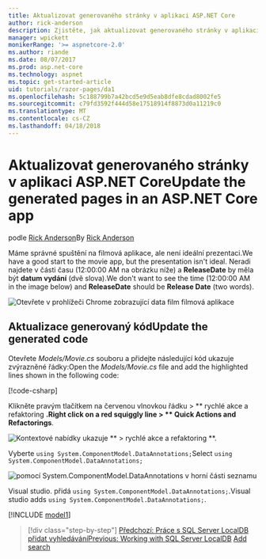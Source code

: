 ```yaml
---
title: Aktualizovat generovaného stránky v aplikaci ASP.NET Core
author: rick-anderson
description: Zjistěte, jak aktualizovat generovaného stránky v aplikaci ASP.NET Core.
manager: wpickett
monikerRange: '>= aspnetcore-2.0'
ms.author: riande
ms.date: 08/07/2017
ms.prod: asp.net-core
ms.technology: aspnet
ms.topic: get-started-article
uid: tutorials/razor-pages/da1
ms.openlocfilehash: 5c188799b7a42bcd5e9d5eab8dfe8cdad8002fe5
ms.sourcegitcommit: c79fd3592f444d58e17518914f8873d0a11219c0
ms.translationtype: MT
ms.contentlocale: cs-CZ
ms.lasthandoff: 04/18/2018
---
```

# <a name="update-the-generated-pages-in-an-aspnet-core-app"></a><span data-ttu-id="b2e4a-103">Aktualizovat generovaného stránky v aplikaci ASP.NET Core</span><span class="sxs-lookup"><span data-stu-id="b2e4a-103">Update the generated pages in an ASP.NET Core app</span></span>

<span data-ttu-id="b2e4a-104">podle [Rick Anderson](https://twitter.com/RickAndMSFT)</span><span class="sxs-lookup"><span data-stu-id="b2e4a-104">By [Rick Anderson](https://twitter.com/RickAndMSFT)</span></span>

<span data-ttu-id="b2e4a-105">Máme správné spuštění na filmová aplikace, ale není ideální prezentaci.</span><span class="sxs-lookup"><span data-stu-id="b2e4a-105">We have a good start to the movie app, but the presentation isn't ideal.</span></span> <span data-ttu-id="b2e4a-106">Neradi najdete v části času (12:00:00 AM na obrázku níže) a **ReleaseDate** by měla být **datum vydání** (dvě slova).</span><span class="sxs-lookup"><span data-stu-id="b2e4a-106">We don't want to see the time (12:00:00 AM in the image below) and **ReleaseDate** should be **Release Date** (two words).</span></span>

![Otevřete v prohlížeči Chrome zobrazující data film filmová aplikace](sql/_static/m55.png)

## <a name="update-the-generated-code"></a><span data-ttu-id="b2e4a-108">Aktualizace generovaný kód</span><span class="sxs-lookup"><span data-stu-id="b2e4a-108">Update the generated code</span></span>

<span data-ttu-id="b2e4a-109">Otevřete *Models/Movie.cs* souboru a přidejte následující kód ukazuje zvýrazněné řádky:</span><span class="sxs-lookup"><span data-stu-id="b2e4a-109">Open the *Models/Movie.cs* file and add the highlighted lines shown in the following code:</span></span>

[!code-csharp[](razor-pages-start/sample/RazorPagesMovie/Models/MovieDate.cs?name=snippet_1&highlight=10-11)]

<span data-ttu-id="b2e4a-110">Klikněte pravým tlačítkem na červenou vlnovkou řádku > ** rychlé akce a refaktoring **.</span><span class="sxs-lookup"><span data-stu-id="b2e4a-110">Right click on a red squiggly line > ** Quick Actions and Refactorings**.</span></span>

  ![Kontextové nabídky ukazuje ** > rychlé akce a refaktoring **.](da1/qa.png)

<span data-ttu-id="b2e4a-112">Vyberte `using System.ComponentModel.DataAnnotations;`</span><span class="sxs-lookup"><span data-stu-id="b2e4a-112">Select `using System.ComponentModel.DataAnnotations;`</span></span>

  ![pomocí System.ComponentModel.DataAnnotations v horní části seznamu](da1/da.png)

  <span data-ttu-id="b2e4a-114">Visual studio. přidá `using System.ComponentModel.DataAnnotations;`.</span><span class="sxs-lookup"><span data-stu-id="b2e4a-114">Visual studio adds `using System.ComponentModel.DataAnnotations;`.</span></span>

[!INCLUDE [model1](../../includes/RP/da2.md)]

> [!div class="step-by-step"]
> <span data-ttu-id="b2e4a-115">[Předchozí: Práce s SQL Server LocalDB](xref:tutorials/razor-pages/sql)
> [přidat vyhledávání](xref:tutorials/razor-pages/search)</span><span class="sxs-lookup"><span data-stu-id="b2e4a-115">[Previous: Working with SQL Server LocalDB](xref:tutorials/razor-pages/sql)
[Add search](xref:tutorials/razor-pages/search)</span></span>
